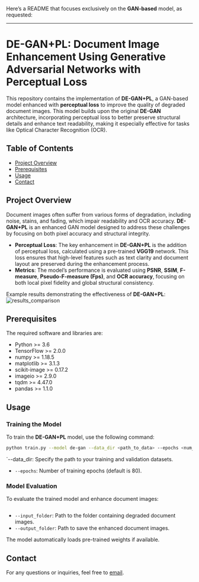 Here’s a README that focuses exclusively on the **GAN-based** model, as requested:

---

# DE-GAN+PL: Document Image Enhancement Using Generative Adversarial Networks with Perceptual Loss

This repository contains the implementation of **DE-GAN+PL**, a GAN-based model enhanced with **perceptual loss** to improve the quality of degraded document images. This model builds upon the original **DE-GAN** architecture, incorporating perceptual loss to better preserve structural details and enhance text readability, making it especially effective for tasks like Optical Character Recognition (OCR).

## Table of Contents
- [Project Overview](#project-overview)
- [Prerequisites](#prerequisites)
- [Usage](#usage)
- [Contact](#contact)

## Project Overview
Document images often suffer from various forms of degradation, including noise, stains, and fading, which impair readability and OCR accuracy. **DE-GAN+PL** is an enhanced GAN model designed to address these challenges by focusing on both pixel accuracy and structural integrity.

- **Perceptual Loss**: The key enhancement in **DE-GAN+PL** is the addition of perceptual loss, calculated using a pre-trained **VGG19** network. This loss ensures that high-level features such as text clarity and document layout are preserved during the enhancement process.
- **Metrics**: The model’s performance is evaluated using **PSNR**, **SSIM**, **F-measure**, **Pseudo-F-measure (Fps)**, and **OCR accuracy**, focusing on both local pixel fidelity and global structural consistency.

Example results demonstrating the effectiveness of **DE-GAN+PL**:
![results_comparison](insert-your-image-path)

## Prerequisites
The required software and libraries are:
* Python >= 3.6
* TensorFlow >= 2.0.0
* numpy >= 1.18.5
* matplotlib >= 3.1.3
* scikit-image >= 0.17.2
* imageio >= 2.9.0
* tqdm >= 4.47.0
* pandas >= 1.1.0

## Usage

### Training the Model

To train the **DE-GAN+PL** model, use the following command:

```bash
python train.py --model de-gan --data_dir <path_to_data> --epochs <num_epochs>
```

`--data_dir: Specify the path to your training and validation datasets.
- `--epochs`: Number of training epochs (default is 80).

### Model Evaluation

To evaluate the trained model and enhance document images:

```bash
```
- `--input_folder`: Path to the folder containing degraded document images.
- `--output_folder`: Path to save the enhanced document images.

The model automatically loads pre-trained weights if available.

## Contact
For any questions or inquiries, feel free to [email](karimpour.f@gmail.com).


